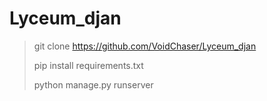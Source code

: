 # Lyceum_djan

>git clone https://github.com/VoidChaser/Lyceum_djan
>
>pip install requirements.txt
> 
>python manage.py runserver
